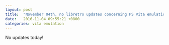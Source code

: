 ```yaml
---
layout: post
title:  "November 04th, no libretro updates concerning PS Vita emulation and emulators"
date:   2016-11-04 09:55:21 +0800
categories: vita emulation
---
```


No updates today!
